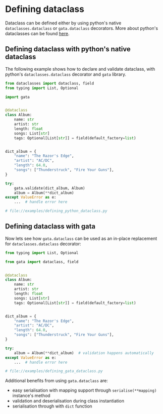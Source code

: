 # Defining dataclass
Dataclass can be defined either by using python's native `dataclasses.dataclass` or `gata.dataclass` decorators.
More about python's dataclasses can be found [here](https://docs.python.org/3/library/dataclasses.html).


## Defining dataclass with python's native dataclass

The following example shows how to declare and validate dataclass, with python's `dataclasses.dataclass` decorator
and `gata` library.

```python
from dataclasses import dataclass, field
from typing import List, Optional

import gata


@dataclass
class Album:
    name: str
    artist: str
    length: float
    songs: List[str]
    tags: Optional[List[str]] = field(default_factory=list)


dict_album = {
    "name": "The Razor's Edge",
    "artist": "AC/DC",
    "length": 64.0,
    "songs": ["Thunderstruck", "Fire Your Guns"],
}

try:
    gata.validate(dict_album, Album)
    album = Album(**dict_album)
except ValueError as e:
    ...  # handle error here

# file://examples/defining_python_dataclass.py
```

 
## Defining dataclass with gata

Now lets see how `gata.dataclass` can be used as an in-place replacement for `dataclasses.dataclass` decorator:

```python
from typing import List, Optional

from gata import dataclass, field


@dataclass
class Album:
    name: str
    artist: str
    length: float
    songs: List[str]
    tags: Optional[List[str]] = field(default_factory=list)


dict_album = {
    "name": "The Razor's Edge",
    "artist": "AC/DC",
    "length": 64.0,
    "songs": ["Thunderstruck", "Fire Your Guns"],
}

try:
    album = Album(**dict_album)  # validation happens automatically
except ValueError as e:
    ...  # handle error here

# file://examples/defining_gata_dataclass.py
```

Additional benefits from using `gata.dataclass` are:

 - easy serialisation with mapping support through `serialise(**mapping)` instance's method
 - validation and deserialisation during class instantiation
 - serialisation through with `dict` function

